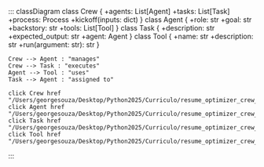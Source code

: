 :::
classDiagram
    class Crew {
        +agents: List[Agent]
        +tasks: List[Task]
        +process: Process
        +kickoff(inputs: dict)
    }
    class Agent {
        +role: str
        +goal: str
        +backstory: str
        +tools: List[Tool]
    }
    class Task {
        +description: str
        +expected_output: str
        +agent: Agent
    }
    class Tool {
        +name: str
        +description: str
        +run(argument: str): str
    }

    Crew --> Agent : "manages"
    Crew --> Task : "executes"
    Agent --> Tool : "uses"
    Task --> Agent : "assigned to"

    click Crew href "/Users/georgesouza/Desktop/Python2025/Curriculo/resume_optimizer_crew_v2/src/crew.py#L1"
    click Agent href "/Users/georgesouza/Desktop/Python2025/Curriculo/resume_optimizer_crew_v2/src/config/agents.yaml"
    click Task href "/Users/georgesouza/Desktop/Python2025/Curriculo/resume_optimizer_crew_v2/src/config/tasks.yaml"
    click Tool href "/Users/georgesouza/Desktop/Python2025/Curriculo/resume_optimizer_crew_v2/src/tools"
:::
